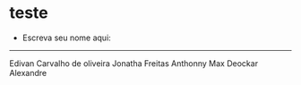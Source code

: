 # teste

* Escreva seu nome aqui: 
---
Edivan Carvalho de oliveira
Jonatha Freitas
Anthonny Max
Deockar Alexandre